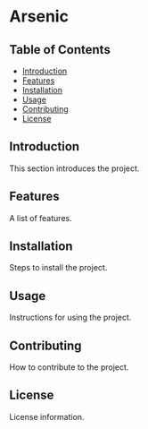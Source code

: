 # Arsenic

## Table of Contents
- [Introduction](#introduction)
- [Features](#features)
- [Installation](#installation)
- [Usage](#usage)
- [Contributing](#contributing)
- [License](#license)

## Introduction
This section introduces the project.

## Features
A list of features.

## Installation
Steps to install the project.

## Usage
Instructions for using the project.

## Contributing
How to contribute to the project.

## License
License information.
